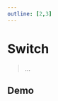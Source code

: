 ```yaml
---
outline: [2,3]
---
```


# Switch

> ...

## Demo

<script setup>
import { Switch } from '@8ctavio/vergil/components'
import { ref } from 'vue'
const s1 = ref(false)
const s2 = ref(false)
const s3 = ref(false)
const s4 = ref(false)
</script>

<Demo>
    <div class="col center">
        <Switch v-model="s1"/>
        <Switch v-model="s2" :toggleBg="false"/>
        <Switch v-model="s3" showLabels/>
        <Switch v-model="s4" :toggleBg="false" showLabels label-off="Monthly" label-on="Yearly"/>
    </div>
</Demo>